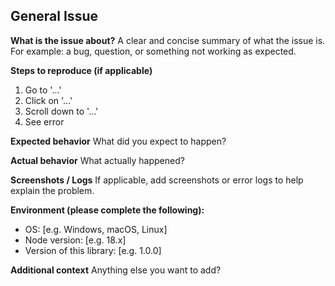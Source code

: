 
## General Issue

**What is the issue about?**
A clear and concise summary of what the issue is. For example: a bug, question, or something not working as expected.

**Steps to reproduce (if applicable)**
1. Go to '...'
2. Click on '...'
3. Scroll down to '...'
4. See error

**Expected behavior**
What did you expect to happen?

**Actual behavior**
What actually happened?

**Screenshots / Logs**
If applicable, add screenshots or error logs to help explain the problem.

**Environment (please complete the following):**
- OS: [e.g. Windows, macOS, Linux]
- Node version: [e.g. 18.x]
- Version of this library: [e.g. 1.0.0]

**Additional context**
Anything else you want to add?
